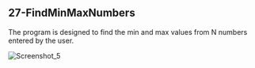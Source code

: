 ## 27-FindMinMaxNumbers
The program is designed to find the min and max values from N numbers entered by the user.

![Screenshot_5](https://user-images.githubusercontent.com/57245919/130208439-77a7a175-67cf-49be-80ed-2334204ff350.png)

